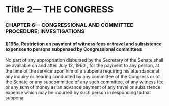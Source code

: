 
# Title 2— THE CONGRESS
### CHAPTER 6— CONGRESSIONAL AND COMMITTEE PROCEDURE; INVESTIGATIONS
#### § 195a. Restriction on payment of witness fees or travel and subsistence expenses to persons sub­penaed by Congressional committees

No part of any appropriation disbursed by the Secretary of the Senate shall be available on and after July 12, 1960 , for the payment to any person, at the time of the service upon him of a subpena requiring his attendance at any inquiry or hearing conducted by any committee of the Congress or of the Senate or any subcommittee of any such committee, of any witness fee or any sum of money as an advance payment of any travel or subsistence expense which may be incurred by such person in responding to that subpena.

